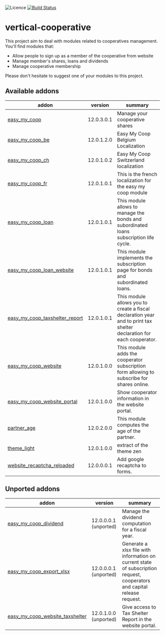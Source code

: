 ![Licence](https://img.shields.io/badge/licence-AGPL--3-blue.svg)
[![Build Status](https://travis-ci.com/coopiteasy/vertical-cooperative.svg?branch=12.0)](https://travis-ci.com/coopiteasy/vertical-cooperative?branch=12.0)

# vertical-cooperative

This project aim to deal with modules related to cooperatives management. You'll find modules that:

 - Allow people to sign up as a member of the cooperative from website
 - Manage member's shares, loans and dividends
 - Manage cooperative membership

Please don't hesitate to suggest one of your modules to this project.

<!-- prettier-ignore-start -->
[//]: # (addons)

Available addons
----------------
addon | version | summary
--- | --- | ---
[easy_my_coop](easy_my_coop/) | 12.0.3.0.1 | Manage your cooperative shares
[easy_my_coop_be](easy_my_coop_be/) | 12.0.1.2.0 | Easy My Coop Belgium Localization
[easy_my_coop_ch](easy_my_coop_ch/) | 12.0.1.0.2 | Easy My Coop Switzerland localization
[easy_my_coop_fr](easy_my_coop_fr/) | 12.0.1.0.1 | This is the french localization for the easy my coop module
[easy_my_coop_loan](easy_my_coop_loan/) | 12.0.1.0.1 | This module allows to manage the bonds and subordinated loans subscription life cycle.
[easy_my_coop_loan_website](easy_my_coop_loan_website/) | 12.0.1.0.1 | This module implements the subscription page for bonds and subordinated loans.
[easy_my_coop_taxshelter_report](easy_my_coop_taxshelter_report/) | 12.0.1.0.1 | This module allows you to create a fiscal declaration year and to print tax shelter declaration for each cooperator.
[easy_my_coop_website](easy_my_coop_website/) | 12.0.1.0.0 | This module adds the cooperator subscription form allowing to subscribe for shares online.
[easy_my_coop_website_portal](easy_my_coop_website_portal/) | 12.0.1.0.0 | Show cooperator information in the website portal.
[partner_age](partner_age/) | 12.0.2.0.0 | This module computes the age of the partner.
[theme_light](theme_light/) | 12.0.1.0.0 | extract of the theme zen
[website_recaptcha_reloaded](website_recaptcha_reloaded/) | 12.0.0.0.1 | Add google recaptcha to forms.


Unported addons
---------------
addon | version | summary
--- | --- | ---
[easy_my_coop_dividend](easy_my_coop_dividend/) | 12.0.0.0.1 (unported) | Manage the dividend computation for a fiscal year.
[easy_my_coop_export_xlsx](easy_my_coop_export_xlsx/) | 12.0.0.0.1 (unported) | Generate a xlsx file with information on current state of subscription request, cooperators and capital release request.
[easy_my_coop_website_taxshelter](easy_my_coop_website_taxshelter/) | 12.0.1.0.0 (unported) | Give access to Tax Shelter Report in the website portal.

[//]: # (end addons)
<!-- prettier-ignore-end -->
